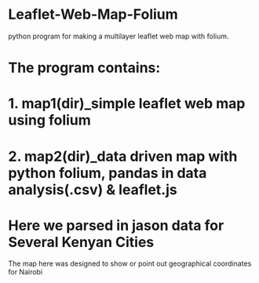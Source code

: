 # Leaflet-Web-Map-Folium
python program for making a multilayer leaflet web map with folium.

# The program contains:
#        1. map1(dir)_simple leaflet web map using folium
#        2. map2(dir)_data driven map with python folium, pandas in data analysis(.csv) & leaflet.js

# Here we parsed in jason data for Several Kenyan Cities

 The map here was designed to show or point out geographical coordinates for Nairobi 
